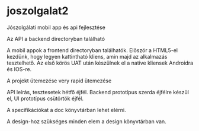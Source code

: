 # joszolgalat2

Jószolgálati mobil app és api fejlesztése

Az API a backend directoryban található

A mobil appok a frontend directoryban találhatók.
Először a HTML5-el kezdünk, hogy legyen kattintható kliens, amin majd az alkalmazás tesztelhető.
Az első körös UAT után készülnek el a native kliensek Androidra és IOS-re.

A projekt ütemezése very rapid ütemezése

API leírás, tesztesetek hétfő éjfél.
Backend prototípus szerda éjfélre készül el, 
UI prototípus csütörtök éjfél.

A specifikációkat a doc könyvtárban lehet elérni.

A design-hoz szükséges minden elem a design könyvtárban van.
